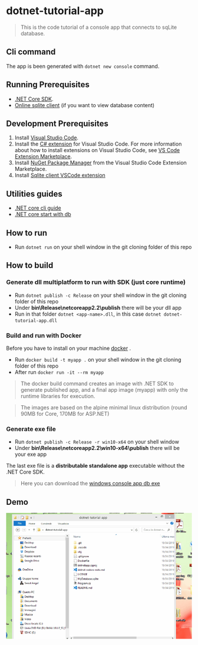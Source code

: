 # dotnet-tutorial-app

> This is the code tutorial of a console app that connects to sqLite database.

## Cli command

The app is been generated with ```dotnet new console``` command.

## Running Prerequisites

* [.NET Core SDK](https://www.microsoft.com/net/download/core).
* [Online sqlite client](https://sqliteonline.com/) (if you want to view database content)

## Development Prerequisites

1. Install [Visual Studio Code](https://code.visualstudio.com/).
2. Install the [C# extension](https://marketplace.visualstudio.com/items?itemName=ms-vscode.csharp) for Visual Studio Code. For more information about how to install extensions on Visual Studio Code, see [VS Code Extension Marketplace](https://code.visualstudio.com/docs/editor/extension-gallery).
3. Install [NuGet Package Manager](https://marketplace.visualstudio.com/items?itemName=jmrog.vscode-nuget-package-manager) from the Visual Studio Code Extension Marketplace.
4. Install [Sqlite client VSCode extension](https://github.com/AlexCovizzi/vscode-sqlite)

## Utilities guides

* [.NET core cli guide](https://docs.microsoft.com/it-it/dotnet/core/tools/?tabs=netcore2x)
* [.NET core start with db](https://www.microsoft.com/en-us/sql-server/developer-get-started/csharp/win/step/2.html)


## How to run

* Run ```dotnet run``` on your shell window in the git cloning folder of this repo

## How to build

### Generate dll multiplatform to run with SDK (just core runtime)

* Run ```dotnet publish -c Release``` on your shell window in the git cloning folder of this repo
* Under **bin\Release\netcoreapp2.2\publish** there will be your dll app
* Run in that folder ```dotnet <app-name>.dll```, in this case ```dotnet dotnet-tutorial-app.dll```

### Build and run with Docker

Before you have to install on your machine [docker](https://docs.docker.com/docker-for-windows/install/) .

* Run ```docker build -t myapp .``` on your shell window in the git cloning folder of this repo
* After run ```docker run -it --rm myapp``` 

> The docker build command creates an image with .NET SDK to generate published app, and a final app image (myapp) with only the runtime libraries for execution.

> The images are based on the alpine minimal linux distribution (round 90MB for Core, 170MB for ASP.NET)

### Generate exe file

* Run ```dotnet publish -c Release -r win10-x64``` on your shell window
* Under **bin\Release\netcoreapp2.2\win10-x64\publish** there will be your exe app

The last exe file is a **distributable standalone app** executable without the .NET Core SDK.

> Here you can download the [windows console app db exe](https://github.com/amanganiello90/dotnet-tutorial-app/archive/distributable-db-app.zip)


## Demo

![demo.gif](demo.gif)

